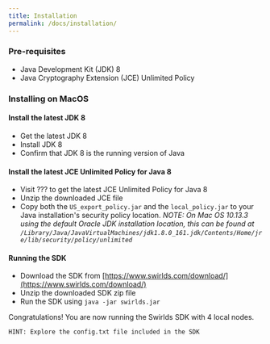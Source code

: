 ```yaml
---
title: Installation
permalink: /docs/installation/
---
```


### Pre-requisites

* Java Development Kit (JDK) 8
* Java Cryptography Extension (JCE) Unlimited Policy

### Installing on MacOS

#### Install the latest JDK 8

* Get the latest JDK 8
* Install JDK 8
* Confirm that JDK 8 is the running version of Java

#### Install the latest JCE Unlimited Policy for Java 8

* Visit ??? to get the latest JCE Unlimited Policy for Java 8
* Unzip the downloaded JCE file
* Copy both the `US_export_policy.jar` and the `local_policy.jar` to your Java installation's security policy location. _NOTE: On Mac OS 10.13.3 using the default Oracle JDK installation location, this can be found at `/Library/Java/JavaVirtualMachines/jdk1.8.0_161.jdk/Contents/Home/jre/lib/security/policy/unlimited`_

#### Running the SDK

* Download the SDK from [https://www.swirlds.com/download/](https://www.swirlds.com/download/)
* Unzip the downloaded SDK zip file
* Run the SDK using `java -jar swirlds.jar`

Congratulations! You are now running the Swirlds SDK with 4 local nodes. 

    HINT: Explore the config.txt file included in the SDK
